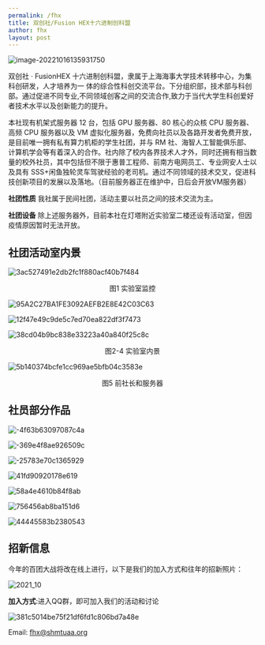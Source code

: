 ```yaml
---
permalink: /fhx
title: 双创社/Fusion HEX十六进制创科盟
author: fhx
layout: post
---
```


![image-20221016135931750](../assets/fhx/cf6990f4a210ece5fdf450e0f1de3df5.png)

双创社 · FusionHEX 十六进制创科盟，隶属于上海海事大学技术转移中心，为集科创研发，人才培养为一 体的综合性科创交流平台。下分组织部，技术部与科创部。通过促进不同专业,不同领域创客之间的交流合作,致力于当代大学生科创爱好者技术水平以及创新能力的提升。

<!-- more -->

本社现有机架式服务器 12 台，包括 GPU 服务器、80 核心的众核 CPU 服务器、高频 CPU 服务器以及 VM 虚拟化服务器，免费向社员以及各路开发者免费开放，是目前唯一拥有私有算力机柜的学生社团，并与 RM 社、海智人工智能俱乐部、计算机学会等有着深入的合作。社内除了校内各界技术人才外，同时还拥有相当数量的校外社员，其中包括但不限于惠普工程师、前南方电网员工、专业网安人士以及具有 SSS+闲鱼独轮灵车驾驶经验的老司机。通过不同领域的技术交叉，促进科技创新项目的发展以及落地。（目前服务器正在维护中，日后会开放VM服务器）

**社团性质**    我社属于民间社团，活动主要以社员之间的技术交流为主。

**社团设备**    除上述服务器外，目前本社在灯塔附近实验室二楼还设有活动室，但因疫情原因暂时无法开放。

## 社团活动室内景

![3ac527491e2db2fc1f880acf40b7f484](../assets/fhx/5C6793D94331657E24B0CC014F0CF250.jpg)
<center>图1 实验室监控</center>

![95A2C27BA1FE3092AEFB2E8E42C03C63](../assets/fhx/95A2C27BA1FE3092AEFB2E8E42C03C63.jpg)

![12f47e49c9de5c7ed70ea822df3f7473](../assets/fhx/7a40acaf904ce00bfe0d31a5adeef726.jpg)

![38cd04b9bc838e33223a40a840f25c8c](../assets/fhx/D4FD2ADBE3408793440644B7E3049700.jpg)

<center>图2-4 实验室内景</center>

![5b140374bcfe1cc969ae5bfb04c3583e](../assets/fhx/DD00B376548C52F60E6D61FA2F25FCBD.jpg)

<center>图5 前社长和服务器</center>

## 社员部分作品

![-4f63b63097087c4a](../assets/fhx/de786c6371ddd167bdcfb72018c5738a.jpg)

![-369e4f8ae926509c](../assets/fhx/b94718305751ad38bd7ab8a610344193.jpg)

![-25783e70c1365929](../assets/fhx/37a37bb73fa67b26bf6d9419e15e55b8.png)

![41fd90920178e619](../assets/fhx/de4a9b4a8772857c7a3d4789055ab849.jpg)

![58a4e4610b84f8ab](../assets/fhx/72c0daf46ed96f63911445a0c6df09e9.jpg)

![756456ab8ba151d6](../assets/fhx/5e22942a6ff671ad1f5c8a5ec068bfaf.jpg)

![44445583b2380543](../assets/fhx/9e3c41d6dabf77c285ad2b64f19fbad6.jpg)

## 招新信息

今年的百团大战将改在线上进行，以下是我们的加入方式和往年的招新照片：

![2021_10](../assets/fhx/3641541d9d460246a3d5abecf1dd3e69.jpg)

**加入方式**:进入QQ群，即可加入我们的活动和讨论

![381c5014be75f21df6fd1c806bd7a48e](../assets/fhx/381c5014be75f21df6fd1c806bd7a48e.jpg)


Email: [fhx@shmtuaa.org](mailto:fhx@shmtuaa.org)